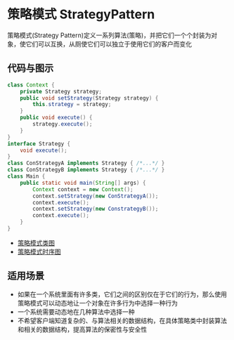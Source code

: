 # 策略模式 StrategyPattern

策略模式(Strategy Pattern)定义一系列算法(策略)，并把它们一个个封装为对象，使它们可以互换，从厕使它们可以独立于使用它们的客户而变化

## 代码与图示

``` java
class Context {
    private Strategy strategy;
    public void setStrategy(Strategy strategy) {
        this.strategy = strategy;
    }
    public void execute() {
        strategy.execute();
    }
}
interface Strategy {
    void execute();
}
class ConStrategyA implements Strategy { /*...*/ }
class ConStrategyB implements Strategy { /*...*/ }
class Main {
    public static void main(String[] args) {
        Context context = new Context();
        context.setStrategy(new ConStrategyA());
        context.execute();
        context.setStrategy(new ConstrategyB());
        context.execute();
    }
}
```

* [策略模式类图](./strategy-class.puml)
* [策略模式时序图](./strategy-timing.puml)

## 适用场景

* 如果在一个系统里面有许多类，它们之间的区别仅在于它们的行为，那么使用策略模式可以动态地让一个对象在许多行为中选择一种行为
* 一个系统需要动态地在几种算法中选择一种
* 不希望客户端知道复杂的、与算法相关的数据结构，在具体策略类中封装算法和相关的数据结构，提高算法的保密性与安全性
